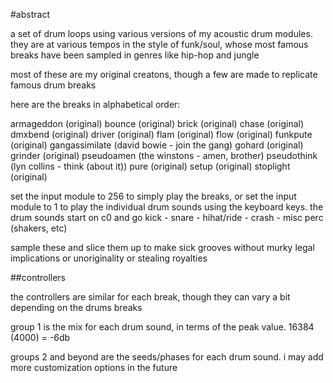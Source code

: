 #abstract

a set of drum loops using various versions of my acoustic drum modules. they are at various tempos in the style of funk/soul, whose most famous breaks have been sampled in genres like hip-hop and jungle

most of these are my original creatons, though a few are made to replicate famous drum breaks

here are the breaks in alphabetical order:

armageddon (original)
bounce (original)
brick (original)
chase (original)
dmxbend (original)
driver (original)
flam (original)
flow (original)
funkpute (original)
gangassimilate (david bowie - join the gang)
gohard (original)
grinder (original)
pseudoamen (the winstons - amen, brother)
pseudothink (lyn collins - think (about it))
pure (original)
setup (original)
stoplight (original)

set the input module to 256 to simply play the breaks, or set the input module to 1 to play the individual drum sounds using the keyboard keys. the drum sounds start on c0 and go kick - snare - hihat/ride - crash - misc perc (shakers, etc)

sample these and slice them up to make sick grooves without murky legal implications or unoriginality or stealing royalties

##controllers

the controllers are similar for each break, though they can vary a bit depending on the drums breaks

group 1 is the mix for each drum sound, in terms of the peak value. 16384 (4000) = -6db

groups 2 and beyond are the seeds/phases for each drum sound. i may add more customization options in the future